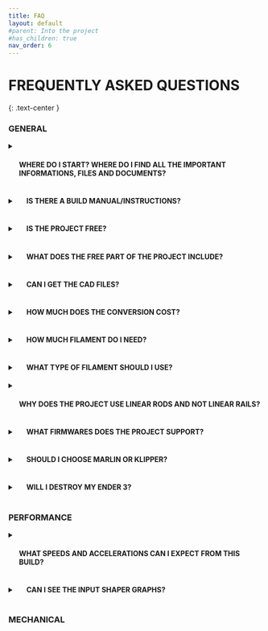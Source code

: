 ```yaml
---
title: FAQ
layout: default
#parent: Into the project
#has_children: true
nav_order: 6
---
```

# FREQUENTLY ASKED QUESTIONS
{: .text-center }

### GENERAL

<details>
    <summary><h4 style="display:inline-block;margin-left:1.5em"> WHERE DO I START? WHERE DO I FIND ALL THE IMPORTANT INFORMATIONS, FILES AND DOCUMENTS? </h4></summary>
The main crossroad for the project is this website, where you will find all the important information and links to build the printer.
I would recommend reading through the entire website starting with <a href="https://rh3d.xyz/">E3NG</a> and <a href="https://rh3d.xyz/into.html">Into the project</a> and if you want to get even deeper and be part of the community, <a href="https://discord.com/invite/Zkvu6uu2AR">join the Discord</a>.
Main STL files ready to print are hosted on <a href="https://www.printables.com/en/model/922401">Printables</a>.
CAD files are currently available through a small donation on <a href="https://ko-fi.com/rh3dcz">Ko-Fi</a>.
</details>

<details>
    <summary><h4 style="display:inline-block;margin-left:1.5em"> IS THERE A BUILD MANUAL/INSTRUCTIONS? </h4></summary>
    There is a build manual for the beta version, link is on the <a href="https://www.printables.com/en/model/922401">Printables</a> page as well.
    Build manual for the NG v1.2 is not existent but will be made.
</details>

<details>
    <summary><h4 style="display:inline-block;margin-left:1.5em"> IS THE PROJECT FREE? </h4></summary>
The project is free for personal use and commercial use (print farms, content making, presentational purposes) but it is not allowed to sell the project parts or assembly kits without a permission.
</details>

<details>
    <summary><h4 style="display:inline-block;margin-left:1.5em"> WHAT DOES THE FREE PART OF THE PROJECT INCLUDE? </h4></summary>
STL files for printing all the parts, CONFIGURATOR with BILL OF MATERIAL and PRINTED PARTS. In the future, the BUILD MANUAL will also be included.
</details>

<details>
    <summary><h4 style="display:inline-block;margin-left:1.5em"> CAN I GET THE CAD FILES? </h4></summary>
As mentioned in the first answer, CAD files are currently available through a small donation on <a href="https://ko-fi.com/rh3dcz">Ko-Fi</a>.
</details>

<details>
    <summary><h4 style="display:inline-block;margin-left:1.5em"> HOW MUCH DOES THE CONVERSION COST? </h4></summary>
This is highly dependent on the choices you make during the printer configuration and build. For the best idea, it is recommend to open the <a href="https://rh3d.xyz/configure.html">CONFIGURATOR</a> and set your preferred setup, it will automatically calculate the estimated price.
</details>

<details>
    <summary><h4 style="display:inline-block;margin-left:1.5em"> HOW MUCH FILAMENT DO I NEED? </h4></summary>
This is the same case as the cost - the amount of filament needed is highly dependent on your choices but the <a href="https://rh3d.xyz/configure.html">CONFIGURATOR</a> will again automatically calculate how much filament you will need.

PS You can change the M (main) or A (accent) color in the chart to modify your color setup and see the changes.

PPS It is always good to expect some failed prints and have extra filament.
</details>

<details>
    <summary><h4 style="display:inline-block;margin-left:1.5em"> WHAT TYPE OF FILAMENT SHOULD I USE? </h4></summary>
For filament recommendations and print instructions, look at the <a href="https://rh3d.xyz/printing.html">PRINTING PARTS</a>.
</details>

<details>
    <summary><h4 style="display:inline-block;margin-left:1.5em"> WHY DOES THE PROJECT USE LINEAR RODS AND NOT LINEAR RAILS? </h4></summary>
Linear rods were chosen as a cheaper and more accessible option. They are also very reliable, tested and proven to work very well.

Me and some community members (mainly Mr. Puffington - thanks!) have been testing the performance of linear rods and compared to linear rail setup (user mod based on Voron Trident gantry), version with linear rods has been supperior allowing higher accelerations with clean input shaper results.
</details>

<details>
    <summary><h4 style="display:inline-block;margin-left:1.5em"> WHAT FIRMWARES DOES THE PROJECT SUPPORT? </h4></summary>
The project natively supports both Marlin and Klipper but nothing is stopping you from using other FW.

The board compatibility will also be getting wider.
</details>

<details>
    <summary><h4 style="display:inline-block;margin-left:1.5em"> SHOULD I CHOOSE MARLIN OR KLIPPER? </h4></summary>
I think both firmwares are very similar in the daily use capabilities, both support latest and high end features. Marlin benefits from running on a single board with a display controller that makes it a simple and solid setup with no added costs while Klipper supports more detailed tuning and with the added SBC it has more capabilities in printing faster. It is also simpler to reconfigure your printer without need to reflash the firmware, although Marlin has a lot of variables that can be changed after flashing the FW.
</details>

<details>
    <summary><h4 style="display:inline-block;margin-left:1.5em"> WILL I DESTROY MY ENDER 3? </h4></summary>
No, this conversion will improve your Ender 3 in probably every way. If you decide to convert it just make sure and check at least twice that you have everything ready and that you understand what you are going to do. If you still decide that you liked your Ender 3 more than Ender 3 NG don't worry, the project is designed so that you don't make any changes to the printer parts that would prevent you from rebuilding back to Ender 3.
</details>

### PERFORMANCE

<details>
    <summary><h4 style="display:inline-block;margin-left:1.5em"> WHAT SPEEDS AND ACCELERATIONS CAN I EXPECT FROM THIS BUILD? </h4></summary>
This is hugely dependent on the quality and precision of your build, used parts and the final tuning you will perform. Usually well build and well tuned printers are capable of printing at around 300-400 mm/s and 10-15K mm/s2 with still pretty good quality. That is about as fast as you can get with the stock creality stepper motors.
</details>

<details>
    <summary><h4 style="display:inline-block;margin-left:1.5em"> CAN I SEE THE INPUT SHAPER GRAPHS? </h4></summary>
Similarly to the previous question, the IS result is a lot dependent on the build quality. Below I am posting some of my input shaper graphs.
    1. With printed frame verticals, no enclosure.
    2. With ultimate frame and enclosure (4mm panels + 5mm door).
</details>

### MECHANICAL

[Ender 3 NG]: https://rh3d.xyz/
[Into the project]: https://rh3d.xyz/into.html
[join the Discord]: https://discord.com/invite/Zkvu6uu2AR
[Printables]: https://www.printables.com/en/model/922401
[Ko-Fi]: https://ko-fi.com/rh3dcz
[CONFIGURATOR]: https://rh3d.xyz/configure.html
[PRINTING PARTS]: https://rh3d.xyz/printing.html
